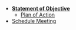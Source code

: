 <!-- docs/_sidebar.md -->

* [**Statement of Objective**](/)
	* [Plan of Action](geography/composition_of_atmosphere.md)
* [Schedule Meeting](geography/scheduleMeeting.md)
